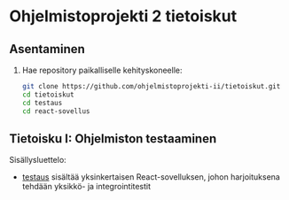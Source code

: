 # Ohjelmistoprojekti 2 tietoiskut

## Asentaminen

1. Hae repository paikalliselle kehityskoneelle:
   ```bash
   git clone https://github.com/ohjelmistoprojekti-ii/tietoiskut.git
   cd tietoiskut
   cd testaus
   cd react-sovellus

## Tietoisku I: Ohjelmiston testaaminen

Sisällysluettelo:
- [testaus](#testaus) sisältää yksinkertaisen React-sovelluksen, johon harjoituksena tehdään yksikkö- ja integrointitestit


